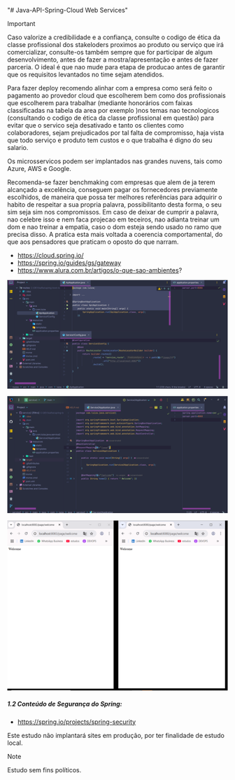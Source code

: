 "# Java-API-Spring-Cloud Web Services" 

> [!IMPORTANT]
>
> Caso valorize a credibilidade e a confiança, consulte o codigo de ética da classe profissional dos stakeloders proximos ao produto ou serviço que irá comercializar, consulte-os também sempre que for participar de algum desenvolvimento, antes de fazer a mostra/apresentação e antes de fazer parceria. O ideal é que nao mude para etapa de producao antes de garantir que os requisitos levantados no time sejam atendidos.
>
> Para fazer deploy recomendo alinhar com a empresa como será feito o pagamento ao provedor cloud que escolherem bem como dos profissionais que escolherem para trabalhar (mediante honorários com faixas classificadas na tabela da area por exemplo )nos temas nao tecnologicos (consultando o codigo de ética da classe profissional  em questão) para evitar que o servico seja desativado e tanto os clientes como colaboradores, sejam prejudicados por tal falta de compromisso, haja vista que todo serviço e produto tem custos e o que trabalha é digno do seu salario.
> 
> Os microsservicos podem ser implantados nas grandes nuvens, tais como Azure, AWS e Google.
>
> Recomenda-se fazer benchmaking com empresas que alem de ja terem alcançado a excelência, conseguem  pagar os fornecedores previamente escolhidos, de maneira que possa ter melhores referências para adquirir o habito de respeitar a sua propria palavra, possibilitanto desta forma, o seu sim seja sim nos compromissos. Em caso de deixar de cumprir a palavra, nao celebre isso e nem faca projecao em teceiros, nao adianta treinar um dom e nao treinar a empatia, caso o dom esteja sendo usado no ramo que precisa disso. A pratica esta mais voltada a coerencia comportamental, do que aos pensadores que praticam o oposto do que narram. 

- https://cloud.spring.io/
- https://spring.io/guides/gs/gateway
- https://www.alura.com.br/artigos/o-que-sao-ambientes?

![Texto alternativo](https://github.com/luizaandradeti/Java-API-Spring-Cloud/blob/main/img/1.png)

![Texto alternativo](https://github.com/luizaandradeti/Java-API-Spring-Cloud/blob/main/img/2.png)

![Texto alternativo](https://github.com/luizaandradeti/Java-API-Spring-Cloud/blob/main/img/3.png)

##### 1.2 Conteúdo de Segurança do Spring:

- https://spring.io/projects/spring-security

Este estudo não implantará sites em produção, por ter finalidade de estudo local. 

> [!NOTE]
>
> Estudo sem fins políticos. 
